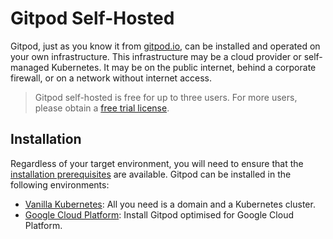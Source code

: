 # Gitpod Self-Hosted

Gitpod, just as you know it from [gitpod.io](https://gitpod.io), can be installed and operated on your own infrastructure.
This infrastructure may be a cloud provider or self-managed Kubernetes. It may be on the public internet, behind a corporate firewall, or on a network without internet access.

  > Gitpod self-hosted is free for up to three users.
  > For more users, please obtain a [free trial license](https://gitpod.io/selfhosted-trial/).

## Installation

Regardless of your target environment, you will need to ensure that the [installation prerequisites](../install/01_prepare_installation/) are available.
Gitpod can be installed in the following environments:
* [Vanilla Kubernetes](../install/10_install_on_kubernetes/): All you need is a domain and a Kubernetes cluster.
* [Google Cloud Platform](../install/11_install_on_gcp_script/): Install Gitpod optimised for Google Cloud Platform.
